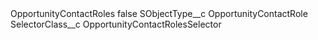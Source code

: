 <?xml version="1.0" encoding="UTF-8"?>
<CustomMetadata xmlns="http://soap.sforce.com/2006/04/metadata" xmlns:xsi="http://www.w3.org/2001/XMLSchema-instance" xmlns:xsd="http://www.w3.org/2001/XMLSchema">
    <label>OpportunityContactRoles</label>
    <protected>false</protected>
    <values>
        <field>SObjectType__c</field>
        <value xsi:type="xsd:string">OpportunityContactRole</value>
    </values>
    <values>
        <field>SelectorClass__c</field>
        <value xsi:type="xsd:string">OpportunityContactRolesSelector</value>
    </values>
</CustomMetadata>
